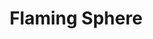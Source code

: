 ---
title: "Flaming Sphere"
index:
  - flaming-sphere
permalink: /spells/flaming-sphere/
tags:
  - Spell
  - 2nd Level
  - Conjuration
  - Damage
  - Fire
available_for:
  - Druid
  - Wizard
level: "2nd Level"
school: "Conjuration"
range: "60 ft"
comp:
  - V
  - S
  - M
material: "a bit of tallow, a pinch of brimstone, and a dusting of powdered iron."
duration: "1 Minute"
concentration: true
effect: "Fire"
description: |
  A 5-foot-diameter sphere of fire appears in an unoccupied space of your choice within range and lasts for the duration. Any creature that ends its turn within 5 feet of the sphere must make a dexterity saving throw. The creature takes 2d6 fire damage on a failed save, or half as much damage on a successful one.

  As a bonus action, you can move the sphere up to 30 feet. If you ram the sphere into a creature, that creature must make the saving throw against the sphere's damage, and the sphere stops moving this turn.

  When you move the sphere, you can direct it over barriers up to 5 feet tall and jump it across pits up to 10 feet wide. The sphere ignites flammable objects not being worn or carried, and it sheds bright light in a 20-foot radius and dim light for an additional 20 feet.

  **At higher levels.** When you cast this spell using a spell slot of 3rd level or higher, the damage increases by 1d6 for each slot level above 2nd.
excerpt: "A 5-foot-diameter sphere of fire appears in an unoccupied space of your choice within range and lasts for the duration."
source: "Basic Rules"
---